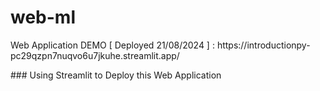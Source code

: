 # web-ml
<p></p> Web Application DEMO  [ Deployed 21/08/2024 ] : https://introductionpy-pc29qzpn7nuqvo6u7jkuhe.streamlit.app/ </p>
### Using Streamlit to Deploy this Web Application 
 
